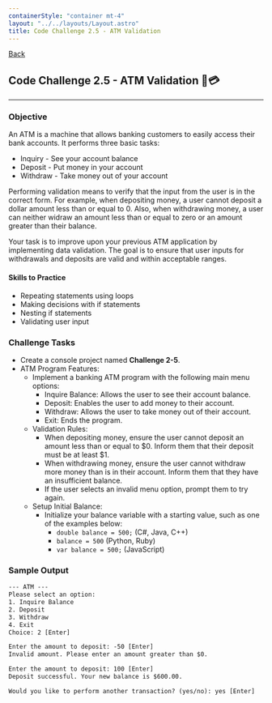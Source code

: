 ```yaml
---
containerStyle: "container mt-4"
layout: "../../layouts/Layout.astro"
title: Code Challenge 2.5 - ATM Validation
---
```


<a href="/code-challenges/" class="btn btn-sm btn-outline-light mb-3">
  <i class="si-arrow-left"></i> Back
</a>

## Code Challenge 2.5 - ATM Validation 🏧💳

---

### Objective

An ATM is a machine that allows banking customers to easily access their bank accounts. It performs three basic tasks:

- Inquiry - See your account balance
- Deposit - Put money in your account
- Withdraw - Take money out of your account

Performing validation means to verify that the input from the user is in the correct form. For example, when depositing money, a user cannot deposit a dollar amount less than or equal to 0. Also, when withdrawing money, a user can neither widraw an amount less than or equal to zero or an amount greater than their balance.

Your task is to improve upon your previous ATM application by implementing data validation. The goal is to ensure that user inputs for withdrawals and deposits are valid and within acceptable ranges.

#### Skills to Practice

- Repeating statements using loops
- Making decisions with if statements
- Nesting if statements
- Validating user input

### Challenge Tasks

- Create a console project named **Challenge 2-5**.
- ATM Program Features:
   - Implement a banking ATM program with the following main menu options:
      - Inquire Balance: Allows the user to see their account balance.
      - Deposit: Enables the user to add money to their account.
      - Withdraw: Allows the user to take money out of their account.
      - Exit: Ends the program.
   - Validation Rules:
      - When depositing money, ensure the user cannot deposit an amount less than or equal to $0. Inform them that their deposit must be at least $1.
      - When withdrawing money, ensure the user cannot withdraw more money than is in their account. Inform them that they have an insufficient balance.
      - If the user selects an invalid menu option, prompt them to try again.
   - Setup Initial Balance:
      - Initialize your balance variable with a starting value, such as one of the examples below:
         - `double balance = 500;` (C#, Java, C++)
         - `balance = 500` (Python, Ruby)
         - `var balance = 500;` (JavaScript)

### Sample Output

```txt
--- ATM ---
Please select an option:
1. Inquire Balance
2. Deposit
3. Withdraw
4. Exit
Choice: 2 [Enter]

Enter the amount to deposit: -50 [Enter]
Invalid amount. Please enter an amount greater than $0.

Enter the amount to deposit: 100 [Enter]
Deposit successful. Your new balance is $600.00.

Would you like to perform another transaction? (yes/no): yes [Enter]

```
